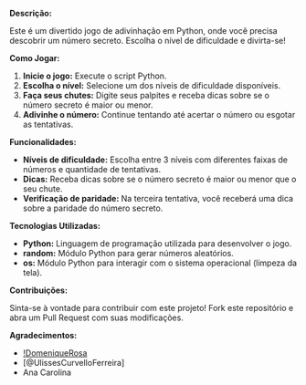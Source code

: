 **Descrição:**

Este é um divertido jogo de adivinhação em Python, onde você precisa descobrir um número secreto. Escolha o nível de dificuldade e divirta-se! 

**Como Jogar:**

1. **Inicie o jogo:** Execute o script Python.
2. **Escolha o nível:** Selecione um dos níveis de dificuldade disponíveis.
3. **Faça seus chutes:** Digite seus palpites e receba dicas sobre se o número secreto é maior ou menor.
4. **Adivinhe o número:** Continue tentando até acertar o número ou esgotar as tentativas.

**Funcionalidades:**

* **Níveis de dificuldade:** Escolha entre 3 níveis com diferentes faixas de números e quantidade de tentativas.
* **Dicas:** Receba dicas sobre se o número secreto é maior ou menor que o seu chute.
* **Verificação de paridade:** Na terceira tentativa, você receberá uma dica sobre a paridade do número secreto.

**Tecnologias Utilizadas:**

* **Python:** Linguagem de programação utilizada para desenvolver o jogo.
* **random:** Módulo Python para gerar números aleatórios.
* **os:** Módulo Python para interagir com o sistema operacional (limpeza da tela).

**Contribuições:**

Sinta-se à vontade para contribuir com este projeto! Fork este repositório e abra um Pull Request com suas modificações.

**Agradecimentos:**

* [!DomeniqueRosa]((https://github.com/DomeniqueRosa))
* [@UlissesCurvelloFerreira]
* Ana Carolina
